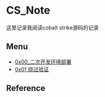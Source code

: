 # CS_Note

这里记录我阅读cobalt strike源码的记录

## Menu

- [0x00_二次开发环境部署](./0x00_二次开发环境部署.md)
- [0x01 绕过验证]()


## Reference

